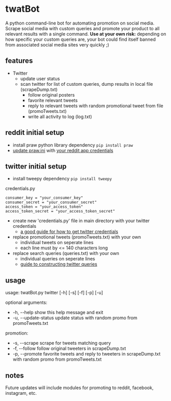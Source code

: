 # twatBot
A python command-line bot for automating promotion on social media. Scrape social media with custom queries and promote your product to all relevant results with a single command. <b>Use at your own risk:</b> depending on how specific your custom queries are, your bot could find itself banned from associated social media sites very quickly ;)

## features
- Twitter
	- update user status
	- scan twitter for list of custom queries, dump results in local file (scrapeDump.txt)
		- follow original posters
		- favorite relevant tweets
		- reply to relevant tweets with random promotional tweet from file (promoTweets.txt)
		- write all activity to log (log.txt)

## reddit initial setup
- install praw python library dependency `pip install praw`
- <a href="https://praw.readthedocs.io/en/v4.0.0/getting_started/configuration/prawini.html">update praw.ini</a> with <a href="http://pythonforengineers.com/build-a-reddit-bot-part-1/">your reddit app credentials</a>
 
 
## twitter initial setup
- install tweepy dependency `pip install tweepy`

credentials.py
```
consumer_key = "your_consumer_key"
consumer_secret = "your_consumer_secret"
access_token = "your_access_token"
access_token_secret = "your_access_token_secret"
```

- create new 'credentials.py' file in main directory with your twitter credentials
	- <a href="https://www.digitalocean.com/community/tutorials/how-to-create-a-twitterbot-with-python-3-and-the-tweepy-library">a good guide for how to get twitter credentials</a>
- replace promotional tweets (promoTweets.txt) with your own
	- individual tweets on seperate lines
	- each line must by <= 140 characters long
- replace search queries (queries.txt) with your own
	- individual queries on seperate lines
	- <a href="https://dev.twitter.com/rest/public/search">guide to constructing twitter queries</a>

## usage
usage: twatBot.py twitter [-h] [-s] [-f] [-p] [-u]

optional arguments:
- -h, --help           		show this help message and exit
- -u, --update-status update status with random promo from promoTweets.txt

promotion:
- -s, --scrape       		scrape for tweets matching query
- -f, --follow         		follow original tweeters in scrapeDump.txt
- -p, --promote        	favorite tweets and reply to tweeters in scrapeDump.txt with random promo from promoTweets.txt

## notes
Future updates will include modules for promoting to reddit, facebook, instagram, etc.
